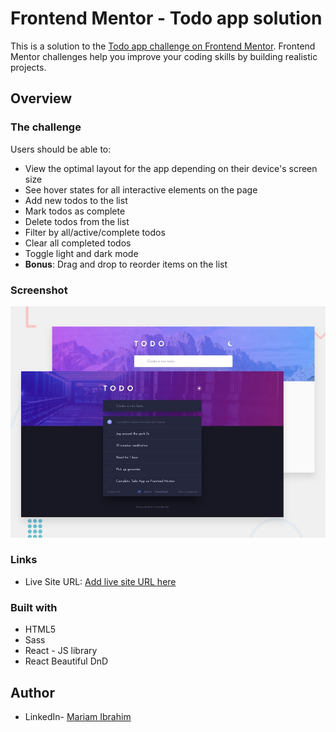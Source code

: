 # Frontend Mentor - Todo app solution

This is a solution to the [Todo app challenge on Frontend Mentor](https://www.frontendmentor.io/challenges/todo-app-Su1_KokOW). Frontend Mentor challenges help you improve your coding skills by building realistic projects. 



## Overview

### The challenge

Users should be able to:

- View the optimal layout for the app depending on their device's screen size
- See hover states for all interactive elements on the page
- Add new todos to the list
- Mark todos as complete
- Delete todos from the list
- Filter by all/active/complete todos
- Clear all completed todos
- Toggle light and dark mode
- **Bonus**: Drag and drop to reorder items on the list

### Screenshot

![](desktop-preview.jpg)


### Links
- Live Site URL: [Add live site URL here](https://mariam11ibrahim.github.io/todo-frontend-mentor/)

### Built with

- HTML5 
- Sass  
- React - JS library
- React Beautiful DnD

## Author
- LinkedIn- [Mariam Ibrahim](https://www.linkedin.com/in/mariam11ibrahim/)

